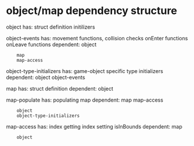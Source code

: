 
# object/map dependency structure


object
	has:
		struct definition
		initilizers

object-events
	has:
		movement functions, collision checks
		onEnter functions
		onLeave functions
	dependent:
		object

		map
		map-access

object-type-initializers
	has:
		game-object specific type initializers
	dependent:
		object
		object-events
	
map
	has:
		struct definition
	dependent:
		object

map-populate
	has:
		populating map
	dependent:
		map
		map-access

		object
		object-type-initializers

map-access
	has:
		index getting
		index setting
		isInBounds
	dependent:
		map

		object

